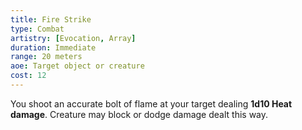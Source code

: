 ```yaml
---
title: Fire Strike
type: Combat
artistry: [Evocation, Array]
duration: Immediate 
range: 20 meters 
aoe: Target object or creature
cost: 12
---
```

You shoot an accurate bolt of flame at your target dealing **1d10 Heat damage**. Creature may block or dodge damage dealt this way.
